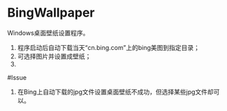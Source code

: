 # BingWallpaper

Windows桌面壁纸设置程序。

1. 程序启动后自动下载当天“cn.bing.com”上的bing美图到指定目录；
2. 可选择图片并设置成壁纸；
3. 

#Issue
1. 在Bing上自动下载的jpg文件设置桌面壁纸不成功，但选择某些jpg文件却可以。
